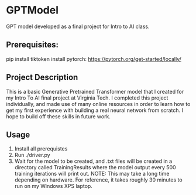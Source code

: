 # GPTModel
GPT model developed as a final project for Intro to AI class. 

## Prerequisites:
pip install tiktoken
install pytorch: https://pytorch.org/get-started/locally/ 

## Project Description
This is a basic Generative Pretrained Transformer model that I created for my Intro To AI final project at Virginia Tech. I completed this project individually, and made use of many
online resources in order to learn how to get my first experience with building a real neural network from scratch. I hope to build off these skills in future work.

## Usage
1. Install all prerequistes
2. Run ./driver.py
3. Wait for the model to be created, and .txt files will be created in a directory called TrainingResults where the model output every 500 training iterations will print out. NOTE: This may take a long time depending on hardware. For reference, it takes roughly 30 minutes to run on my Windows XPS laptop.
